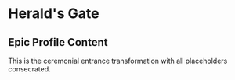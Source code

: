 # Herald's Gate

## Epic Profile Content

This is the ceremonial entrance transformation with all placeholders consecrated.